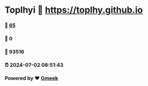 # Toplhyi :link: https://toplhy.github.io 
### :page_facing_up: [65](https://toplhy.github.io/tag.html) 
### :speech_balloon: 0 
### :hibiscus: 93516 
### :alarm_clock: 2024-07-02 08:51:43 
### Powered by :heart: [Gmeek](https://github.com/Meekdai/Gmeek)
